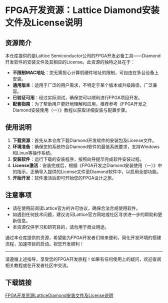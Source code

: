 # FPGA开发资源：Lattice Diamond安装文件及License说明

## 资源简介

本仓库提供的是Lattice Semiconductor公司的FPGA开发必备工具——Diamond开发软件的安装文件及其相应的License。此资源的独特之处在于：

- **不限制MAC地址**：您无需担心计算机硬件地址的限制，可自由在多台设备上安装。
- **通用版本**：适用于广泛的用户需求，不特定于某个版本或升级路径，广泛兼容。
- **已验证可用**：经过实际测试，确保您可以顺利进行FPGA项目开发。
- **配套指南**：为了帮助用户更好地理解和应用，推荐参考《FPGA开发之Diamond安装使用（一）》教程以获取详细安装与配置步骤。

## 使用说明

1. **下载资源**：首先从本仓库下载Diamond开发软件的安装包及License文件。
2. **环境准备**：确保您的系统符合Diamond软件的最低系统要求，支持Windows和Linux等操作系统。
3. **安装软件**：运行下载的安装程序，按照向导提示完成软件安装过程。
4. **License激活**：安装完成后，根据《FPGA开发之Diamond安装使用（一）》中的指示，正确导入提供的License文件至Diamond软件中，以启用全部功能。
5. **开始开发**：软件激活后即可开始您的FPGA设计之旅。

## 注意事项

- 请在使用前阅读Lattice官方的许可协议，确保合法合规使用软件。
- 如遇到任何技术问题，建议访问Lattice官方网站或社区寻求进一步的帮助和更新信息。
- 本资源仅供学习和研究目的，请勿用于商业用途。

通过本仓库提供的资源，希望能为FPGA开发者们带来便利，简化开发环境的搭建流程，加速项目的启动。祝您开发顺利！

---

请遵循上述指导，享受您的FPGA开发旅程！如果有任何使用上的疑问，欢迎查阅相关教程或在开发者社区中交流。

## 下载链接

[FPGA开发资源LatticeDiamond安装文件及License说明](https://pan.quark.cn/s/e91ae4f02ef8)